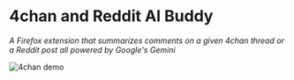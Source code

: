 # 4chan and Reddit AI Buddy

_A Firefox extension that summarizes comments on a given 4chan thread or a Reddit post all powered by Google's Gemini_

![4chan demo](https://github.com/mattdelacruz/4chan-reddit-AI-helper/blob/master/demo-images/4chan-gemini-demo.gif)
